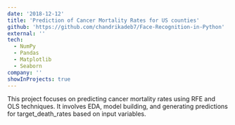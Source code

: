 ```yaml
---
date: '2018-12-12'
title: 'Prediction of Cancer Mortality Rates for US counties'
github: 'https://github.com/chandrikadeb7/Face-Recognition-in-Python'
external: ''
tech:
  - NumPy
  - Pandas
  - Matplotlib
  - Seaborn
company: ''
showInProjects: true
---
```


This project focuses on predicting cancer mortality rates using RFE and OLS techniques. It involves EDA, model building, and generating predictions for target_death_rates based on input variables.